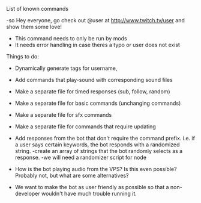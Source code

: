 List of known commands

-so 
    Hey everyone, go check out @user at http://www.twitch.tv/user and show them some love!
- This command needs to only be run by mods
- It needs error handling in case theres a typo or user does not exist

Things to do:

- Dynamically generate tags for username, 

- Add commands that play-sound with corresponding sound files
- Make a separate file for timed responses (sub, follow, random)
- Make a separate file for basic commands (unchanging commands)
- Make a separate file for sfx commands
- Make a separate file for commands that require updating

- Add responses from the bot that don't require the command prefix.
    i.e. if a user says certain keywords, the bot responds with a randomized string.
    -create an array of strings that the bot randomly selects as a response.
    -we will need a randomizer script for node

- How is the bot playing audio from the VPS? Is this even possible? Probably not, but what are some alternatives?

- We want to make the bot as user friendly as possible so that a non-developer wouldn't have much trouble running it.